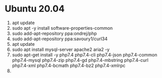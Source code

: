 # Ubuntu 20.04
1. apt update
2. sudo apt -y install software-properties-common
3. sudo add-apt-repository ppa:ondrej/php
4. sudo add-apt-repository ppa:savoury1/curl34
5. apt update
6. sudo apt install mysql-server apache2 aria2 -y
7. sudo apt-get install -y php7.4 php7.4-cli php7.4-json php7.4-common php7.4-mysql php7.4-zip php7.4-gd php7.4-mbstring php7.4-curl php7.4-xml php7.4-bcmath php7.4-bz2 php7.4-xmlrpc
8. 
